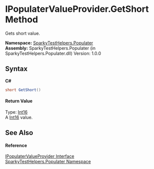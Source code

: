 # IPopulaterValueProvider.GetShort Method 
 

Gets short value.

**Namespace:**&nbsp;<a href="N_SparkyTestHelpers_Populater.md">SparkyTestHelpers.Populater</a><br />**Assembly:**&nbsp;SparkyTestHelpers.Populater (in SparkyTestHelpers.Populater.dll) Version: 1.0.0

## Syntax

**C#**<br />
``` C#
short GetShort()
```


#### Return Value
Type: <a href="http://msdn2.microsoft.com/en-us/library/e07e6fds" target="_blank">Int16</a><br />A <a href="http://msdn2.microsoft.com/en-us/library/e07e6fds" target="_blank">Int16</a> value.

## See Also


#### Reference
<a href="T_SparkyTestHelpers_Populater_IPopulaterValueProvider.md">IPopulaterValueProvider Interface</a><br /><a href="N_SparkyTestHelpers_Populater.md">SparkyTestHelpers.Populater Namespace</a><br />